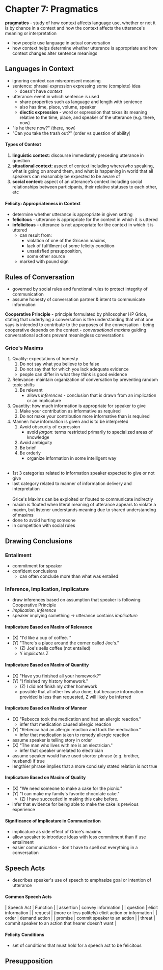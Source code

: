 # Chapter 7: Pragmatics
**pragmatics** - study of how context affects language use, whether or not it is by chance in a context and how the context affects the utterance's meaning or interpretation
- how people use language in actual conversation
- how context helps determine whether utterance is appropriate and how context changes alter sentence meanings

## Languages in Context
- ignoring context can misrepresent meaning
- sentence: phrasal expression expressing some (complete) idea
	- doesn't have _context_
- utterance: event in which sentence is used
	- share properties such as language and length with sentence
	- also has time, place, volume, speaker
	- **diectic expression** - word or expression that takes its meaning relative to the time, place, and speaker of the utterance (e.g. there, now)
- "Is he there now?" (there, now)
- "Can you take the trash out?" (order vs question of ability)

#### Types of Context
1. **linguistic context**: discourse immediately preceding utterance in question
2. **situational context**: aspect of context including where/who speaking, what is going on around them, and what is happening in world that all speakers can reasonably be expected to be aware of
3. **social context**: aspect of an utterance’s context including social relationships between participants, their relative statuses to each other, etc

#### Felicity: Appropriateness in Context
- determine whether utterance is appropriate in given setting
- **felicitous** - utterance is appropriate for the context in which it is uttered
- **infelicitous** - utterance is not appropriate for the context in which it is uttered
	- can result from:
		- violation of one of the Gricean maxims, 
		- lack of fulfillment of some felicity condition
		- unsatisfied presupposition, 
		- some other source
	- marked with pound sign

## Rules of Conversation
- governed by social rules and functional rules to protect integrity of communication
- assume honesty of conversation partner & intent to communicate information

**Cooperative Principle** - principle formulated by philosopher HP Grice, stating that underlying a conversation is the understanding that what one says is intended to contribute to the purposes of the conversation
	- being cooperative depends on the context
	- _conversational maxims_ guiding conversational actions prevent meaningless conversations

### Grice's Maxims
1. Quality: expectations of honesty
	1. Do not say what you believe to be false
	2. Do not say that for which you lack adequate evidence
	- people can differ in what they think is good evidence
2. Relevance: maintain organization of conversation by preventing random topic shifts
	1. Be relevant
		- allows _inferences_ - conclusion that is drawn from an implication or an implicature
3. Quantity: how much information is appropriate for speaker to give
	1. Make your contribution as informative as required
	2. Do not make your contribution more informative than is required
4. Manner: how information is given and is to be interpreted
	1. Avoid obscurity of expression
		- avoid _jargon_: terms restricted primarily to specialized areas of knowledge
	2. Avoid ambiguity
	3. Be brief
	4. Be orderly
		- organize information in some intelligent way
<br><br>
- 1st 3 categories related to information speaker expected to give or not give
- last category related to manner of information delivery and interpretation
<br><br>
Grice's Maxims can be exploited or flouted to communicate indirectly
- maxim is flouted when literal meaning of utterance appears to violate a maxim, but listener understands meaning due to shared understanding of maxims
- done to avoid hurting someone
- in competition with social rules

## Drawing Conclusions
### Entailment
- commitment for speaker
- confident conclusions
	- can often conclude more than what was entailed

### Inference, Implication, Implicature
- draw inferences based on assumption that speaker is following Cooperative Principle
- _implication_, _inference_
- speaker implying something -> utterance contains _implicature_

#### Implicature Based on Maxim of Relevance
- (X) "I'd like a cup of coffee. "
- (Y) "There's a place around the corner called Joe's."
	- (Z) Joe's sells coffee (not entailed)
	- Y _implicates_ Z

#### Implicature Based on Maxim of Quantity
- (X) "Have you finished all your homework?"
- (Y) "I finished my history homework."
	- (Z) I did not finish my other homework
	- possible that all other hw also done, but because information provided is less than requested, Z will likely be inferred

#### Implicature Based on Maxim of Manner
- (X) "Rebecca took the medication and had an allergic reaction."
	- infer that medication caused allergic reaction
- (Y) "Rebecca had an allergic reaction and took the medication."
	- infer that medication taken to remedy allergic reaction
- assume speaker is telling story in order
- (X) "The man who lives with me is an electrician."
	- infer that speaker unrelated to electrician
- assume speaker would have used shorter phrase (e.g. brother, husband) if true
- lengthier phrase implies that a more concisely stated relation is not true

#### Implicature Based on Maxim of Quality
- (X) "We need someone to make a cake for the picnic."
- (Y) "I can make my family's favorite chocolate cake."
	- (Z) I have succeeded in making this cake before.
- infer that evidence for being able to make the cake is previous experience

#### Significance of Implicature in Communication
- implicature as side effect of Grice's maxims
- allow speaker to introduce ideas with less commitment than if use entailment
- easier communication - don't have to spell out everything in a conversation

## Speech Acts
- describes speaker's use of speech to emphasize goal or intention of utterance

#### Common Speech Acts
| Speech Act | Function |
| assertion | convey information |
| question | elicit information |
| request | (more or less politely) elicit action or information |
| order | demand action |
| promise | commit speaker to an action |
| threat | commit speaker to an action that hearer doesn't want |

#### Felicity Conditions
- set of conditions that must hold for a speech act to be felicitous

## Presupposition